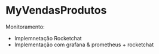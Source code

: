 # MyVendasProdutos

Monitoramento:

- Implemnetação Rocketchat
- Implementação com grafana & prometheus + rocketchat

